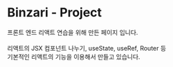 # Binzari - Project

프론트 엔드 리액트 연습을 위해 만든 페이지 입니다.<br/><br/>
리액트의 JSX 컴포넌트 나누기, useState, useRef, Router 등<br/>
기본적인 리액트의 기능을 이용해서 만들고 있습니다.

